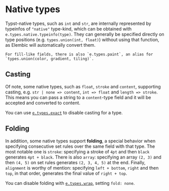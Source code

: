 # Native types

Typst-native types, such as `int` and `str`, are internally represented by typeinfos of `"native"` type-kind, which can be obtained with `e.types.native.typeinfo(type)`. They can generally be specified directly on type positions (e.g. `types.union(int, float)`) without using that function, as Elembic will automatically convert them.

```admonish tip
For fill-like fields, there is also `e.types.paint`, an alias for `types.union(color, gradient, tiling)`.
```

## Casting

Of note, some native types, such as `float`, `stroke` and `content`, supporting casting, e.g. `str | none => content`, `int => float` and `length => stroke`. This means you can pass a string to a `content`-type field and it will be accepted and converted to content.

You can use [`e.types.exact`](./type-combinators.md) to disable casting for a type.

## Folding

In addition, some native types support **folding**, a special behavior when specifying consecutive set rules over the same field with that type. The most notable one is `stroke`: specifying a stroke of `4pt` and then `black` generates `4pt + black`. There is also `array`: specifying an array `(2, 3)` and then `(4, 5)` on set rules generates `(2, 3, 4, 5)` at the end. Finally, `alignment` is worthy of mention: specifying `left + bottom`, `right` and then `top`, in that order, generates the final value of `right + top`.

You can disable folding with [`e.types.wrap`](./wrapping-types.md), setting `fold: none`.
